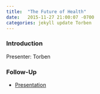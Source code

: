 ```yaml
---
title:  "The Future of Health"
date:   2015-11-27 21:00:07 -0700
categories: jekyll update Torben
---
```


### Introduction


Presenter: Torben

### Follow-Up

* [Presentation](/assets/present/future-of-health.pdf) 
